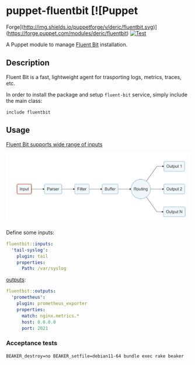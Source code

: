 # puppet-fluentbit [![Puppet
Forge](http://img.shields.io/puppetforge/v/deric/fluentbit.svg)](https://forge.puppet.com/modules/deric/fluentbit) [![Test](https://github.com/deric/puppet-fluentbit/actions/workflows/test.yml/badge.svg?branch=main)](https://github.com/deric/puppet-fluentbit/actions/workflows/test.yml)

A Puppet module to manage [Fluent Bit](https://fluentbit.io/) installation.

## Description

Fluent Bit is a fast, lightweight agent for trasporting logs, metrics, traces, etc.

In order to install the package and setup `fluent-bit` service, simply include the main class:

```puppet
include fluentbit
```

## Usage

[Fluent Bit supports wide range of inputs](https://docs.fluentbit.io/manual/pipeline/inputs)

![fluentbit pipeline](img/pipeline.png)

Define some inputs:
```yaml
fluentbit::inputs:
  'tail-syslog':
    plugin: tail
    properties:
      Path: /var/syslog
```

[outputs](https://docs.fluentbit.io/manual/pipeline/outputs):
```yaml
fluentbit::outputs:
  'prometheus':
    plugin: prometheus_exporter
    properties:
      match: nginx.metrics.*
      host: 0.0.0.0
      port: 2021
```


### Acceptance tests

```
BEAKER_destroy=no BEAKER_setfile=debian11-64 bundle exec rake beaker
```
